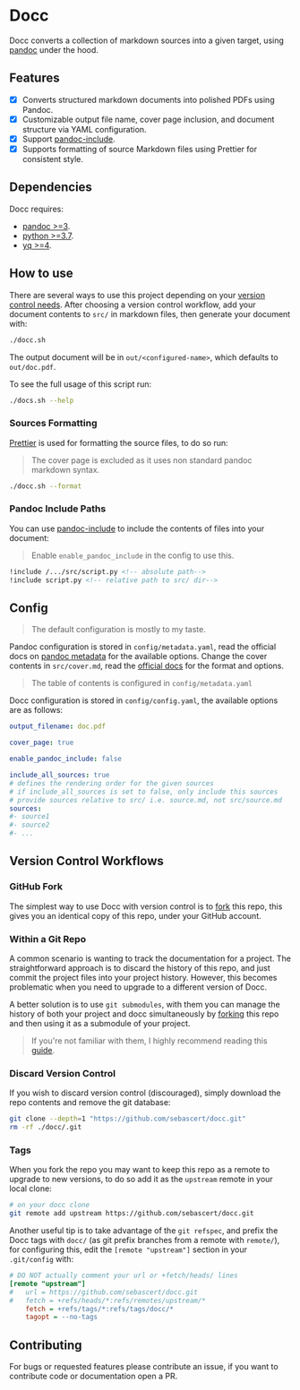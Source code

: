 # Docc

Docc converts a collection of markdown sources into a given target, using
[pandoc](https://pandoc.org/) under the hood.

## Features

- [x] Converts structured markdown documents into polished PDFs using Pandoc.
- [x] Customizable output file name, cover page inclusion, and document
      structure via YAML configuration.
- [x] Support [pandoc-include](https://github.com/DCsunset/pandoc-include).
- [x] Supports formatting of source Markdown files using Prettier for
      consistent style.

## Dependencies

Docc requires:

- [pandoc >=3](https://pandoc.org/installing.html).
- [python >=3.7](https://www.python.org/downloads/).
- [yq >=4](https://github.com/mikefarah/yq/#install).

## How to use

There are several ways to use this project depending on your [version control
needs](#version-control-workflows). After choosing a version control workflow,
add your document contents to `src/` in markdown files, then generate your
document with:

```bash
./docc.sh
```

The output document will be in `out/<configured-name>`, which defaults to
`out/doc.pdf`.

To see the full usage of this script run:

```bash
./docs.sh --help
```

### Sources Formatting

[Prettier](https://prettier.io/) is used for formatting the source files, to do
so run:

> The cover page is excluded as it uses non standard pandoc markdown syntax.

```bash
./docc.sh --format
```

### Pandoc Include Paths

You can use [pandoc-include](https://github.com/DCsunset/pandoc-include) to
include the contents of files into your document:

> Enable `enable_pandoc_include` in the config to use this.

```markdown
!include /.../src/script.py <!-- absolute path-->
!include script.py <!-- relative path to src/ dir-->
```

## Config

> The default configuration is mostly to my taste.

Pandoc configuration is stored in `config/metadata.yaml`, read the official docs on
[pandoc metadata](https://pandoc.org/MANUAL.html#metadata-variables) for the
available options. Change the cover contents in `src/cover.md`, read the
[official docs](https://pandoc.org/MANUAL.html#extension-pandoc_title_block) for
the format and options.

> The table of contents is configured in `config/metadata.yaml`

Docc configuration is stored in `config/config.yaml`, the available options are
as follows:

```yaml
output_filename: doc.pdf

cover_page: true

enable_pandoc_include: false

include_all_sources: true
# defines the rendering order for the given sources
# if include_all_sources is set to false, only include this sources
# provide sources relative to src/ i.e. source.md, not src/source.md
sources:
#- source1
#- source2
#- ...
```

## Version Control Workflows

### GitHub Fork

The simplest way to use Docc with version control is to
[fork](https://docs.github.com/en/pull-requests/collaborating-with-pull-requests/working-with-forks/about-forks)
this repo, this gives you an identical copy of this repo, under your GitHub
account.

### Within a Git Repo

A common scenario is wanting to track the documentation for a project. The
straightforward approach is to discard the history of this repo, and just
commit the project files into your project history. However, this becomes
problematic when you need to upgrade to a different version of Docc.

A better solution is to use `git submodules`, with them you can manage the
history of both your project and docc simultaneously by [forking](#github-fork)
this repo and then using it as a submodule of your project.

> If you're not familiar with them, I highly recommend reading this
> [guide](https://git-scm.com/book/en/v2/Git-Tools-Submodules).

### Discard Version Control

If you wish to discard version control (discouraged), simply download the repo
contents and remove the git database:

```bash
git clone --depth=1 "https://github.com/sebascert/docc.git"
rm -rf ./docc/.git
```

### Tags

When you fork the repo you may want to keep this repo as a remote to upgrade to
new versions, to do so add it as the `upstream` remote in your local clone:

```bash
# on your docc clone
git remote add upstream https://github.com/sebascert/docc.git
```

Another useful tip is to take advantage of the `git refspec`, and prefix the
Docc tags with `docc/` (as git prefix branches from a remote with `remote/`),
for configuring this, edit the `[remote "upstream"]` section in your
`.git/config` with:

```ini
# DO NOT actually comment your url or +fetch/heads/ lines
[remote "upstream"]
#	url = https://github.com/sebascert/docc.git
#	fetch = +refs/heads/*:refs/remotes/upstream/*
	fetch = +refs/tags/*:refs/tags/docc/*
	tagopt = --no-tags
```

## Contributing

For bugs or requested features please contribute an issue, if you want to
contribute code or documentation open a PR.
